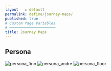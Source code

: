 ```yaml
---
layout   : default
permalink: define/journey-maps/
published: true
# Custom Page Variables
# ─────────────────────
title: Journey Maps
---
```

## Persona
![](finn.png "persona_finn")
![](andre.png "persona_andre")
![](floor.png "persona_floor")